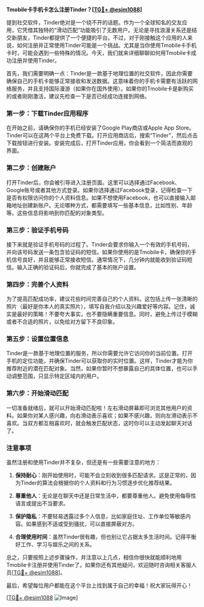 **Tmobile卡手机卡怎么注册Tinder？[[TG💪+ @esim1088](https://t.me/s/esim1088)]**

提到社交软件，Tinder绝对是一个绕不开的话题。作为一个全球知名的交友应用，它凭借其独特的“滑动匹配”功能吸引了无数用户。无论是寻找浪漫关系还是结交新朋友，Tinder都提供了一个便捷的平台。不过，对于刚接触这个应用的人来说，如何注册并正常使用Tinder可能是一个挑战。尤其是当你使用Tmobile卡手机卡时，可能会遇到一些特殊的情况。今天，我们就来详细聊聊如何用Tmobile卡成功注册并使用Tinder。

首先，我们需要明确一点：Tinder是一款基于地理位置的社交软件，因此你需要确保自己的手机卡能够正常接收和发送数据。这意味着你的手机卡需要有活跃的网络服务，并且支持国际漫游（如果你在国外使用）。如果你的Tmobile卡是新购买的或者刚刚激活，建议先检查一下是否已经成功连接到网络。

### **第一步：下载Tinder应用程序**

在开始之前，请确保你的手机已经安装了Google Play商店或Apple App Store。Tinder可以在这两个平台上免费下载。打开应用商店后，搜索“Tinder”，然后点击下载按钮进行安装。安装完成后，打开Tinder应用，你会看到一个简洁而直观的界面。

### **第二步：创建账户**

打开Tinder后，你会被引导进入注册页面。这里可以选择通过Facebook、Google账号或者其他方式登录。如果你选择通过Facebook登录，记得检查一下是否有权限访问你的个人资料信息。如果不想使用Facebook，也可以直接输入邮箱地址创建新账户。无论哪种方式，都需要填写一些基本信息，比如性别、年龄等。这些信息将影响到你匹配的对象类型。

### **第三步：验证手机号码**

接下来就是验证手机号码的过程了。Tinder会要求你输入一个有效的手机号码，并向该号码发送一条包含验证码的短信。如果你使用的是Tmobile卡，确保你的手机信号良好，并且能够正常接收短信。通常情况下，几分钟内就能收到验证码短信。输入正确的验证码后，你就完成了基本的账户设置。

### **第四步：完善个人资料**

为了提高匹配成功率，建议花些时间完善自己的个人资料。这包括上传一张清晰的照片（最好是你本人的真实照片），填写自我介绍以及兴趣爱好等内容。记住，诚实是最好的策略！不要夸大事实，也不要隐瞒重要信息。同时，避免上传过于模糊或者不合适的照片，以免给对方留下不良印象。

### **第五步：设置位置信息**

Tinder是一款基于地理位置的服务，所以你需要允许它访问你的当前位置。打开手机的定位功能，并确保Tinder可以获取你的实时位置。这样，Tinder才能为你推荐附近的潜在匹配对象。当然，如果你暂时不想暴露自己的具体位置，也可以手动调整范围，只显示特定区域内的用户。

### **第六步：开始滑动匹配**

一切准备就绪后，就可以开始滑动匹配啦！左右滑动屏幕即可浏览其他用户的资料。如果你对某人感兴趣，向右滑动表示喜欢；如果不感兴趣，则向左滑动表示不喜欢。当双方都互相喜欢时，就会触发匹配状态，这时你可以主动发起聊天对话了。

### **注意事项**

虽然注册和使用Tinder并不复杂，但还是有一些需要注意的地方：

1. **保持耐心**：刚开始使用时，可能不会立刻收到很多匹配请求。这是正常的，因为Tinder的算法会根据你的个人资料和行为习惯逐步优化推荐结果。
   
2. **尊重他人**：无论是在聊天中还是日常生活中，都要尊重他人。避免使用侮辱性语言或提出不当要求。

3. **保护隐私**：不要轻易透露过多个人信息，比如家庭住址、工作单位等敏感内容。如果感到不适或受到骚扰，可以直接屏蔽对方。

4. **合理使用时间**：虽然Tinder很有趣，但也别让它占据太多生活时间。记得平衡好工作、学习与娱乐之间的关系。

总之，只要按照上述步骤操作，并注意以上几点，相信你很快就能顺利地用Tmobile卡注册并使用Tinder了。如果你还有其他疑问，欢迎随时咨询相关客服人员[[TG💪+ @esim1088](https://t.me/s/esim1088)]。

最后，希望每位用户都能在这个平台上找到属于自己的幸福！祝大家玩得开心！

[[TG💪+ @esim1088](https://t.me/s/esim1088) ![Image](https://i.postimg.cc/4NQfJmqS/Snipaste-2025-05-13-00-14-12.png)]